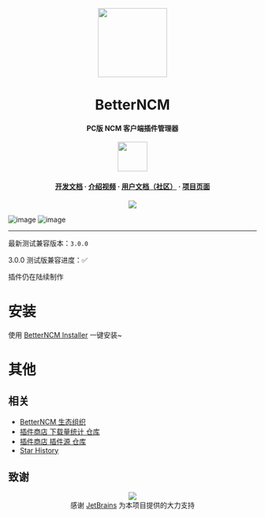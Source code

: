 
<div align="center">
  <image width="140em" src="https://github.com/MicroCBer/BetterUniverse-Installer/assets/66859419/919b7908-16b1-4a92-8468-07f02ab0f21d" />
</div>

<h1 align="center">BetterNCM</h1>

<h4 align="center">PC版 NCM 客户端插件管理器</h4>

<div align="center">
  <image width="60em" src="https://user-images.githubusercontent.com/66859419/183120498-1dede5b4-0666-4891-b95f-c3a812b3f12f.png" />
  </div>
  
<h4 align="center">
<a href=https://github.com/MicroCBer/BetterNCM/wiki/%E5%BC%80%E5%8F%91%E6%96%87%E6%A1%A3>开发文档</a> · 
<a href=https://www.bilibili.com/video/BV1k44y197Fb/>介绍视频</a> · 
<a href=https://v2e2npdz15.feishu.cn/docx/UZkSd9d46o4fVOxaPNBcGXSenme>用户文档（社区）</a> · 
<a href=https://microblock.cc/betterncm/>项目页面</a>

</h3>

<div align="center">
  <image src="https://user-images.githubusercontent.com/66859419/215995178-82ec6501-b70f-4503-9e11-528399726e3a.png" />
</div>

![image](https://github.com/MicroCBer/BetterNCM/assets/66859419/b5fb4c85-9bb6-456d-b0f0-f2bcbfb28439)
![image](https://github.com/MicroCBer/BetterNCM/assets/66859419/35c93e35-88a5-4cce-a56c-1ab5509f3284)


---

最新测试兼容版本：`3.0.0`

3.0.0 测试版兼容进度：✅

插件仍在陆续制作


# 安装

使用 [BetterNCM Installer](https://github.com/MicroCBer/BetterNCM-Installer) 一键安装~

# 其他
## 相关
- [BetterNCM 生态组织](https://github.com/BetterNCM)
- [插件商店 下载量统计 仓库](https://github.com/BetterNCM/BetterNCM-PluginMarket-Analyze)
- [插件商店 插件源 仓库](https://github.com/BetterNCM/BetterNCM-Plugins)
- [Star History](https://api.star-history.com/svg?repos=MicroCBer/BetterNCM&type=Date)

## 致谢

<div align="center">
<image src="https://resources.jetbrains.com/storage/products/company/brand/logos/jb_beam.svg" />
<div>
感谢 <a href=https://jb.gg/OpenSourceSupport>JetBrains</a> 为本项目提供的大力支持
</div>
</div>
